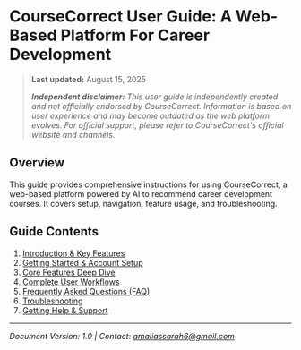 # CourseCorrect User Guide: A Web-Based Platform For Career Development

> **Last updated:** August 15, 2025
>
> ***Independent disclaimer:*** _This user guide is independently created and not officially endorsed by CourseCorrect. Information is based on user experience and may become outdated as the web platform evolves. For official support, please refer to CourseCorrect's official website and channels._

## Overview
This guide provides comprehensive instructions for using CourseCorrect, a web-based platform powered by AI to recommend career development courses. It covers setup, navigation, feature usage, and troubleshooting.

## Guide Contents
1.  [Introduction & Key Features](01-introduction-and-features.md)
2.  [Getting Started & Account Setup](02-getting-started.md)
3.  [Core Features Deep Dive](03-core-features-deep-dive.md)
4.  [Complete User Workflows](04-user-workflows.md)
5.  [Frequently Asked Questions (FAQ)](05-faq.md)
6.  [Troubleshooting](06-troubleshooting.md)
7.  [Getting Help & Support](07-support.md)

---
*Document Version: 1.0 | Contact: amaliassarah6@gmail.com*
